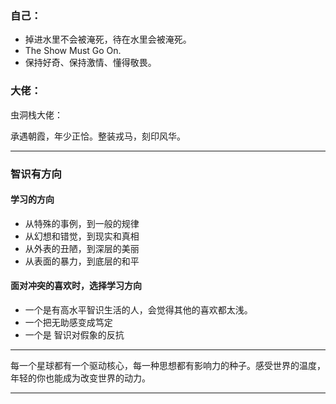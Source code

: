 ### 自己：

* 掉进水里不会被淹死，待在水里会被淹死。
* The Show Must Go On.
* 保持好奇、保持激情、懂得敬畏。



### 大佬：

虫洞栈大佬：

承遇朝霞，年少正恰。整装戎马，刻印风华。

***

### 智识有方向

#### 学习的方向

* 从特殊的事例，到一般的规律
* 从幻想和错觉，到现实和真相
* 从外表的丑陋，到深层的美丽
* 从表面的暴力，到底层的和平

#### 面对冲突的喜欢时，选择学习方向

* 一个是有高水平智识生活的人，会觉得其他的喜欢都太浅。
* 一个把无助感变成笃定
* 一个是 智识对假象的反抗

---

每一个星球都有一个驱动核心，每一种思想都有影响力的种子。感受世界的温度，年轻的你也能成为改变世界的动力。

---

































